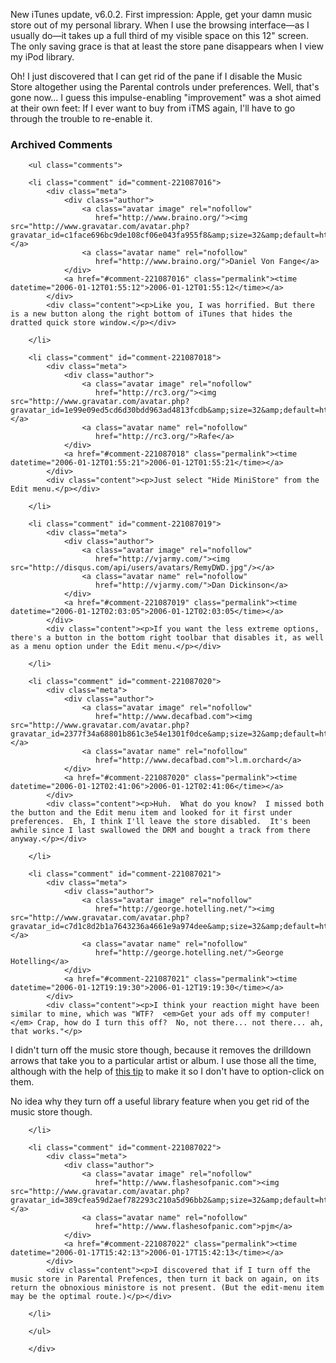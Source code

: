 New iTunes update, v6.0.2.  First impression:  Apple, get your damn music store out of my personal library.  When I use the browsing interface—as I usually do—it takes up a full third of my visible space on this 12" screen.  The only saving grace is that at least the store pane disappears when I view my iPod library.  

Oh!  I just discovered that I can get rid of the pane if I disable the Music Store altogether using the Parental controls under preferences.  Well, that's gone now... I guess this impulse-enabling "improvement" was a shot aimed at their own feet:  If I ever want to buy from iTMS again, I'll have to go through the trouble to re-enable it.

<div id="comments" class="comments archived-comments">
            <h3>Archived Comments</h3>
            
        <ul class="comments">
            
        <li class="comment" id="comment-221087016">
            <div class="meta">
                <div class="author">
                    <a class="avatar image" rel="nofollow" 
                       href="http://www.braino.org/"><img src="http://www.gravatar.com/avatar.php?gravatar_id=c1face696bc9de108cf06e043fa955f8&amp;size=32&amp;default=http://mediacdn.disqus.com/1320279820/images/noavatar32.png"/></a>
                    <a class="avatar name" rel="nofollow" 
                       href="http://www.braino.org/">Daniel Von Fange</a>
                </div>
                <a href="#comment-221087016" class="permalink"><time datetime="2006-01-12T01:55:12">2006-01-12T01:55:12</time></a>
            </div>
            <div class="content"><p>Like you, I was horrified. But there is a new button along the right bottom of iTunes that hides the dratted quick store window.</p></div>
            
        </li>
    
        <li class="comment" id="comment-221087018">
            <div class="meta">
                <div class="author">
                    <a class="avatar image" rel="nofollow" 
                       href="http://rc3.org/"><img src="http://www.gravatar.com/avatar.php?gravatar_id=1e99e09ed5cd6d30bdd963ad4813fcdb&amp;size=32&amp;default=http://mediacdn.disqus.com/1320279820/images/noavatar32.png"/></a>
                    <a class="avatar name" rel="nofollow" 
                       href="http://rc3.org/">Rafe</a>
                </div>
                <a href="#comment-221087018" class="permalink"><time datetime="2006-01-12T01:55:21">2006-01-12T01:55:21</time></a>
            </div>
            <div class="content"><p>Just select "Hide MiniStore" from the Edit menu.</p></div>
            
        </li>
    
        <li class="comment" id="comment-221087019">
            <div class="meta">
                <div class="author">
                    <a class="avatar image" rel="nofollow" 
                       href="http://vjarmy.com/"><img src="http://disqus.com/api/users/avatars/RemyDWD.jpg"/></a>
                    <a class="avatar name" rel="nofollow" 
                       href="http://vjarmy.com/">Dan Dickinson</a>
                </div>
                <a href="#comment-221087019" class="permalink"><time datetime="2006-01-12T02:03:05">2006-01-12T02:03:05</time></a>
            </div>
            <div class="content"><p>If you want the less extreme options, there's a button in the bottom right toolbar that disables it, as well as a menu option under the Edit menu.</p></div>
            
        </li>
    
        <li class="comment" id="comment-221087020">
            <div class="meta">
                <div class="author">
                    <a class="avatar image" rel="nofollow" 
                       href="http://www.decafbad.com"><img src="http://www.gravatar.com/avatar.php?gravatar_id=2377f34a68801b861c3e54e1301f0dce&amp;size=32&amp;default=http://mediacdn.disqus.com/1320279820/images/noavatar32.png"/></a>
                    <a class="avatar name" rel="nofollow" 
                       href="http://www.decafbad.com">l.m.orchard</a>
                </div>
                <a href="#comment-221087020" class="permalink"><time datetime="2006-01-12T02:41:06">2006-01-12T02:41:06</time></a>
            </div>
            <div class="content"><p>Huh.  What do you know?  I missed both the button and the Edit menu item and looked for it first under preferences.  Eh, I think I'll leave the store disabled.  It's been awhile since I last swallowed the DRM and bought a track from there anyway.</p></div>
            
        </li>
    
        <li class="comment" id="comment-221087021">
            <div class="meta">
                <div class="author">
                    <a class="avatar image" rel="nofollow" 
                       href="http://george.hotelling.net/"><img src="http://www.gravatar.com/avatar.php?gravatar_id=c7d1c8d2b1a7643236a4661e9a974dee&amp;size=32&amp;default=http://mediacdn.disqus.com/1320279820/images/noavatar32.png"/></a>
                    <a class="avatar name" rel="nofollow" 
                       href="http://george.hotelling.net/">George Hotelling</a>
                </div>
                <a href="#comment-221087021" class="permalink"><time datetime="2006-01-12T19:19:30">2006-01-12T19:19:30</time></a>
            </div>
            <div class="content"><p>I think your reaction might have been similar to mine, which was "WTF?  <em>Get your ads off my computer!</em> Crap, how do I turn this off?  No, not there... not there... ah, that works."</p>

<p>I didn't turn off the music store though, because it removes the drilldown arrows that take you to a particular artist or album.  I use those all the time, although with the help of <a href="http://www.command-tab.com/index.php/invert-itunes-music-store-links/" rel="nofollow">this tip</a> to make it so I don't have to option-click on them.  </p>

<p>No idea why they turn off a useful library feature when you get rid of the music store though.</p></div>
            
        </li>
    
        <li class="comment" id="comment-221087022">
            <div class="meta">
                <div class="author">
                    <a class="avatar image" rel="nofollow" 
                       href="http://www.flashesofpanic.com"><img src="http://www.gravatar.com/avatar.php?gravatar_id=389cfea59d2aef782293c210a5d96bb2&amp;size=32&amp;default=http://mediacdn.disqus.com/1320279820/images/noavatar32.png"/></a>
                    <a class="avatar name" rel="nofollow" 
                       href="http://www.flashesofpanic.com">pjm</a>
                </div>
                <a href="#comment-221087022" class="permalink"><time datetime="2006-01-17T15:42:13">2006-01-17T15:42:13</time></a>
            </div>
            <div class="content"><p>I discovered that if I turn off the music store in Parental Prefences, then turn it back on again, on its return the obnoxious ministore is not present. (But the edit-menu item may be the optimal route.)</p></div>
            
        </li>
    
        </ul>
    
        </div>
    